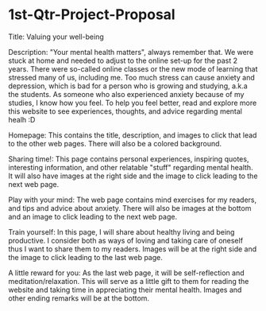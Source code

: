 # 1st-Qtr-Project-Proposal

Title: Valuing your well-being

Description: "Your mental health matters", always remember that. We were stuck at home and needed to adjust to the online set-up for the past 2 years. There were so-called online classes or the new mode of learning that stressed many of us, including me. Too much stress can cause anxiety and depression, which is bad for a person who is growing and studying, a.k.a the students. As someone who also experienced anxiety because of my studies, I know how you feel. To help you feel better, read and explore more this website to see experiences, thoughts, and advice regarding mental healh :D 

Homepage: This contains the title, description, and images to click that lead to the other web pages. There will also be a colored background. 

Sharing time!: This page contains personal experiences, inspiring quotes, interesting information, and other relatable "stuff" regarding mental health. It will also have images at the right side and the image to click leading to the next web page. 

Play with your mind: The web page contains mind exercises for my readers, and tips and advice about anxiety. There will also be images at the bottom and an image to click leading to the next web page. 

Train yourself: In this page, I will share about healthy living and being productive. I consider both as ways of loving and taking care of oneself thus I want to share them to my readers. Images will be at the right side and the image to click leading to the last web page.

A little reward for you: As the last web page, it will be self-reflection and meditation/relaxation. This will serve as a little gift to them for reading the website and taking time in appreciating their mental health. Images and other ending remarks will be at the bottom. 
